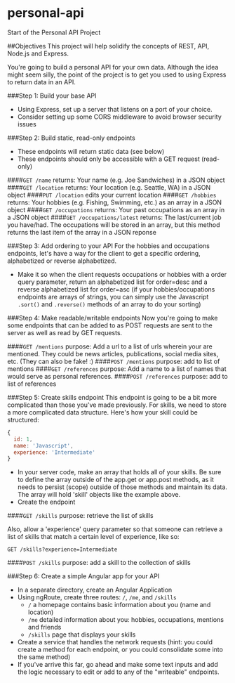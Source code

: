 personal-api
============

Start of the Personal API Project

##Objectives
This project will help solidify the concepts of REST, API, Node.js and Express. 

You're going to build a personal API for your own data. Although the idea might seem silly, the point of the project is to get you used to using Express to return data in an API.

###Step 1: Build your base API
* Using Express, set up a server that listens on a port of your choice.
* Consider setting up some CORS middleware to avoid browser security issues

###Step 2: Build static, read-only endpoints
* These endpoints will return static data (see below)
* These endpoints should only be accessible with a GET request (read-only)

####`GET /name`
returns: Your name (e.g. Joe Sandwiches) in a JSON object
####`GET /location`
returns: Your location (e.g. Seattle, WA) in a JSON object
####`PUT /location`
edits your current location
####`GET /hobbies`
returns: Your hobbies (e.g. Fishing, Swimming, etc.) as an array in a JSON object
####`GET /occupations`
returns: Your past occupations as an array in a JSON object
####`GET /occupations/latest`
returns: The last/current job you have/had. The occupations will be stored in an array, but this method returns the last item of the array in a JSON reponse

###Step 3: Add ordering to your API
For the hobbies and occupations endpoints, let's have a way for the client to get a specific ordering, alphabetized or reverse alphabetized.
* Make it so when the client requests occupations or hobbies with a order query parameter, return an alphabetized list for order=desc and a reverse alphabetized list for order=asc (if your hobbies/occupations endpoints are arrays of strings, you can simply use the Javascript `.sort()` and `.reverse()` methods of an array to do your sorting)

###Step 4: Make readable/writable endpoints
Now you're going to make some endpoints that can be added to as POST requests are sent to the server as well as read by GET requests.

####`GET /mentions`
purpose: Add a url to a list of urls wherein your are mentioned. They could be news articles, publications, social media sites, etc. (They can also be fake! :)
####`POST /mentions`
purpose: add to list of mentions
####`GET /references`
purpose: Add a name to a list of names that would serve as personal references. 
####`POST /references`
purpose: add to list of references

###Step 5: Create skills endpoint
This endpoint is going to be a bit more complicated than those you've made previously. For skills, we need to store a more complicated data structure. Here's how your skill could be structured:

```javascript
{
  id: 1,
  name: 'Javascript',
  experience: 'Intermediate'
}
```

* In your server code, make an array that holds all of your skills. Be sure to define the array outside of the app.get or app.post methods, as it needs to persist (scope) outside of those methods and maintain its data. The array will hold 'skill' objects like the example above.
* Create the endpoint

####`GET /skills`
purpose: retrieve the list of skills

Also, allow a 'experience' query parameter so that someone can retrieve a list of skills that match a certain level of experience, like so:

`GET /skills?experience=Intermediate`

####`POST /skills`
purpose: add a skill to the collection of skills

###Step 6: Create a simple Angular app for your API
* In a separate directory, create an Angular Application
* Using ngRoute, create three routes: `/`, `/me`, and `/skills`
  * `/` a homepage contains basic information about you (name and location)
  * `/me` detailed information about you: hobbies, occupations, mentions and friends
  * `/skills` page that displays your skills
* Create a service that handles the network requests (hint: you could create a method for each endpoint, or you could consolidate some into the same method)
* If you've arrive this far, go ahead and make some text inputs and add the logic necessary to edit or add to any of the "writeable" endpoints.
